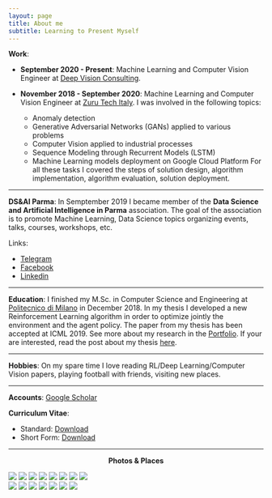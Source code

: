```yaml
---
layout: page
title: About me
subtitle: Learning to Present Myself
---
```


**Work**: 

- **September 2020 - Present**: Machine Learning and Computer Vision Engineer at [Deep Vision Consulting]. 

- **November 2018 - September 2020**: Machine Learning and Computer Vision Engineer at [Zuru Tech Italy].
  I was involved in the following topics:
  - Anomaly detection
  - Generative Adversarial Networks (GANs) applied to various problems
  - Computer Vision applied to industrial processes
  - Sequence Modeling through Recurrent Models (LSTM)
  - Machine Learning models deployment on Google Cloud Platform
  For all these tasks I covered the steps of solution design, algorithm implementation, algorithm evaluation, solution deployment.

---

**DS&AI Parma**: In Semptember 2019 I became member of the **Data Science and Artificial Intelligence in Parma** association. The goal of the association is to promote Machine Learning, Data Science topics organizing events, talks, courses, workshops, etc.

Links:
- [Telegram](http://bit.do/datascienceparma)
- [Facebook](https://www.facebook.com/DSAIinParma/)
- [Linkedin](https://www.linkedin.com/company/dsai-parma/)

---

**Education**: I finished my M.Sc. in Computer Science and Engineering at [Politecnico di Milano] in December 2018. In my thesis I developed a new Reinforcement Learning algorithm in order to optimize jointly the environment and the agent policy. The paper from my thesis has been accepted at ICML 2019. See more about my research in the [Portfolio][proj-research].
If your are interested, read the post about my thesis [here][thesis-post].

---

**Hobbies**: On my spare time I love reading RL/Deep Learning/Computer Vision papers, playing football with friends, visiting new places.

---

**Accounts**: [Google Scholar](https://scholar.google.it/citations?user=JJqNoGQAAAAJ&hl=it)

**Curriculum Vitae**: 

- Standard: <a href="/files/data/cv.pdf">Download</a>
- Short Form: <a href="/files/data/cv_short.pdf">Download</a>

[Zuru Tech Italy]: https://zuru.tech
[Deep Vision Consulting]: https://www.deepvisionconsulting.com
[Politecnico di Milano]: http://polimi.it/
[Projects]: /portfolio.html
[proj-research]: /portfolio.html
[thesis-post]: /blog/2019/05/22/rl-conf-mdp.html

---

**<center> Photos & Places </center>**

<div class="img-grid">
<div class="row"> 
  <div class="column">
      <img src="/images/about/4.jpg">
      <img src="/images/about/2.jpg">
      <img src="/images/about/5.jpg">
      <img src="/images/about/9.jpeg">
      <img src="/images/about/8.jpeg">
      <img src="/images/about/10.jpg">
      <img src="/images/about/11.jpg">
      <img src="/images/about/12.jpg">
  </div>
  <div class="column">
    <img src="/images/about/1.jpg">
    <img src="/images/about/3.jpg">
    <img src="/images/about/6.jpg">
    <img src="/images/about/7.jpg">
    <img src="/images/about/13.jpg">
    <img src="/images/about/14.jpg">
    <img src="/images/about/15.jpg">
  </div> 
</div>
</div>




